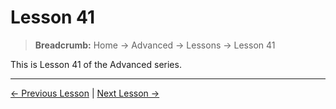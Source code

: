 # Lesson 41

> **Breadcrumb:** Home → Advanced → Lessons → Lesson 41

This is Lesson 41 of the Advanced series.

---

[← Previous Lesson](lesson_40.md) | [Next Lesson →](lesson_42.md)
